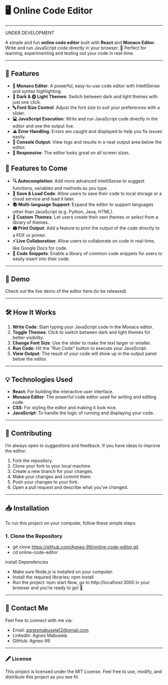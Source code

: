 
# 🖥️ Online Code Editor
---
UNDER DEVELOPMENT

A simple and fun **online code editor** built with **React** and **Monaco Editor**. Write and run JavaScript code directly in your browser. 🎉 Perfect for learning, experimenting and testing out your code in real-time.

---

## 🚀 Features

- **📝 Monaco Editor**: A powerful, easy-to-use code editor with IntelliSense and syntax highlighting.
- **🌙 Dark & 🌞 Light Themes**: Switch between dark and light themes with just one click.
- **🔤 Font Size Control**: Adjust the font size to suit your preferences with a slider.
- **💻 JavaScript Execution**: Write and run JavaScript code directly in the editor and see the output live.
- **⚠️ Error Handling**: Errors are caught and displayed to help you fix issues easily.
- **📜 Console Output**: View logs and results in a neat output area below the editor.
- **📱 Responsive**: The editor looks great on all screen sizes.

## 🔮 Features to Come

- **🔍 Autocompletion**: Add more advanced IntelliSense to suggest functions, variables and methods as you type.
- **💾 Save & Load Code**: Allow users to save their code to local storage or a cloud service and load it later.
- **📚 Multi-language Support**: Expand the editor to support languages other than JavaScript (e.g. Python, Java, HTML).
- **🎨 Custom Themes**: Let users create their own themes or select from a library of themes.
- **🖨️ Print Output**: Add a feature to print the output of the code directly to a PDF or printer.
- **⚡ Live Collaboration**: Allow users to collaborate on code in real-time, like Google Docs for code.
- **💬 Code Snippets**: Enable a library of common code snippets for users to easily insert into their code.

---

## 👀 Demo

Check out the live demo of the editor here:(to be released)

---

## 🛠️ How It Works

1. **Write Code**: Start typing your JavaScript code in the Monaco editor.
2. **Toggle Themes**: Click to switch between dark and light themes for better visibility.
3. **Change Font Size**: Use the slider to make the text larger or smaller.
4. **Run Code**: Hit the "Run Code" button to execute your JavaScript.
5. **View Output**: The result of your code will show up in the output panel below the editor.

---
## 💡 Technologies Used
- **React**: For building the interactive user interface.
- **Monaco Editor**: The powerful code editor used for writing and editing code.
- **CSS**: For styling the editor and making it look nice.
- **JavaScript**: To handle the logic of running and displaying your code.

---
## 🤝 Contributing
I’m always open to suggestions and feedback. If you have ideas to improve the editor:

1. Fork the repository.
2. Clone your fork to your local machine.
3. Create a new branch for your changes.
4. Make your changes and commit them.
5. Push your changes to your fork.
6. Open a pull request and describe what you’ve changed.

---
## 📥 Installation

To run this project on your computer, follow these simple steps:

### 1. Clone the Repository

- git clone https://github.com/Agnes-99/online-code-editor.git
- cd online-code-editor

install Dependencies
- Make sure Node.js is  installed on your computer.
- Install the required libraries: npm install
- Run the project: npm start
Now, go to http://localhost:3000 in your browser and you’re ready to go! 🎉

---
## 📩 Contact Me
Feel free to connect with me via:

- Email: agnesmabusela12@gmail.com
- LinkedIn: Agnes Mabusela
- GitHub: Agnes-99

---
### 🖋️ License
This project is licensed under the MIT License. Feel free to use, modify, and distribute this project as you see fit.